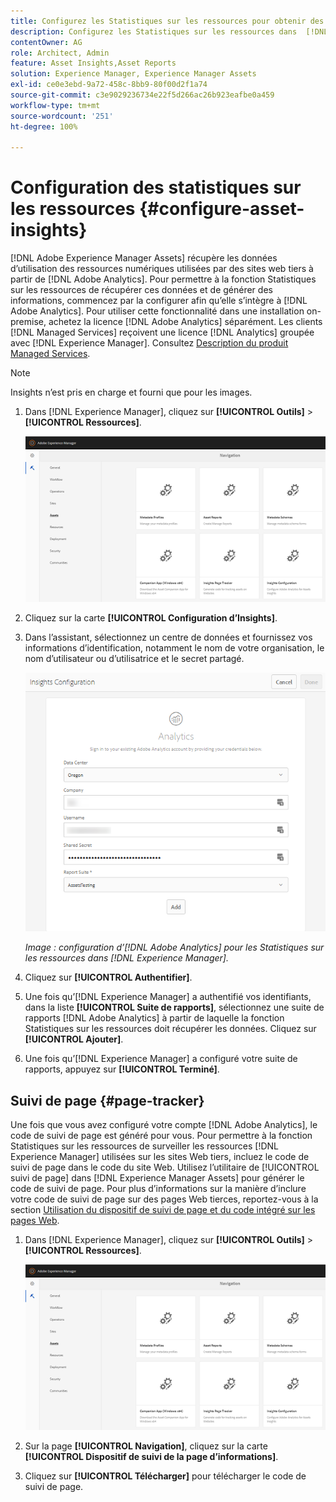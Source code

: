 ```yaml
---
title: Configurez les Statistiques sur les ressources pour obtenir des analyses.
description: Configurez les Statistiques sur les ressources dans  [!DNL Adobe Experience Manager Assets].
contentOwner: AG
role: Architect, Admin
feature: Asset Insights,Asset Reports
solution: Experience Manager, Experience Manager Assets
exl-id: ce0e3ebd-9a72-458c-8bb9-80f00d2f1a74
source-git-commit: c3e9029236734e22f5d266ac26b923eafbe0a459
workflow-type: tm+mt
source-wordcount: '251'
ht-degree: 100%

---
```


# Configuration des statistiques sur les ressources {#configure-asset-insights}

[!DNL Adobe Experience Manager Assets] récupère les données d’utilisation des ressources numériques utilisées par des sites web tiers à partir de [!DNL Adobe Analytics]. Pour permettre à la fonction Statistiques sur les ressources de récupérer ces données et de générer des informations, commencez par la configurer afin qu’elle s’intègre à [!DNL Adobe Analytics]. Pour utiliser cette fonctionnalité dans une installation on-premise, achetez la licence [!DNL Adobe Analytics] séparément. Les clients [!DNL Managed Services] reçoivent une licence [!DNL Analytics] groupée avec [!DNL Experience Manager]. Consultez [Description du produit Managed Services](https://helpx.adobe.com/fr/legal/product-descriptions/adobe-experience-manager-managed-services.html).

>[!NOTE]
>
>Insights n’est pris en charge et fourni que pour les images.

1. Dans [!DNL Experience Manager], cliquez sur **[!UICONTROL Outils]** > **[!UICONTROL Ressources]**.

   ![chlimage_1-72](assets/chlimage_1-210.png)

1. Cliquez sur la carte **[!UICONTROL Configuration d’Insights]**.
1. Dans l’assistant, sélectionnez un centre de données et fournissez vos informations d’identification, notamment le nom de votre organisation, le nom d’utilisateur ou d’utilisatrice et le secret partagé.

   ![Configuration d’Adobe Analytics pour les Statistiques sur les ressources dans Experience Manager](assets/insights_config2.png)

   *Image : configuration d’[!DNL Adobe Analytics] pour les Statistiques sur les ressources dans [!DNL Experience Manager].*

1. Cliquez sur **[!UICONTROL Authentifier]**.
1. Une fois qu’[!DNL Experience Manager] a authentifié vos identifiants, dans la liste **[!UICONTROL Suite de rapports]**, sélectionnez une suite de rapports [!DNL Adobe Analytics] à partir de laquelle la fonction Statistiques sur les ressources doit récupérer les données. Cliquez sur **[!UICONTROL Ajouter]**.
1. Une fois qu’[!DNL Experience Manager] a configuré votre suite de rapports, appuyez sur **[!UICONTROL Terminé]**.

## Suivi de page {#page-tracker}

Une fois que vous avez configuré votre compte [!DNL Adobe Analytics], le code de suivi de page est généré pour vous. Pour permettre à la fonction Statistiques sur les ressources de surveiller les ressources [!DNL Experience Manager] utilisées sur les sites Web tiers, incluez le code de suivi de page dans le code du site Web. Utilisez l’utilitaire de [!UICONTROL suivi de page] dans [!DNL Experience Manager Assets] pour générer le code de suivi de page. Pour plus d’informations sur la manière d’inclure votre code de suivi de page sur des pages Web tierces, reportez-vous à la section [Utilisation du dispositif de suivi de page et du code intégré sur les pages Web](/help/assets/use-page-tracker.md).

1. Dans [!DNL Experience Manager], cliquez sur **[!UICONTROL Outils]** > **[!UICONTROL Ressources]**.

   ![chlimage_1-73](assets/chlimage_1-214.png)

1. Sur la page **[!UICONTROL Navigation]**, cliquez sur la carte **[!UICONTROL Dispositif de suivi de la page d’informations]**.
1. Cliquez sur **[!UICONTROL Télécharger]** pour télécharger le code de suivi de page.
